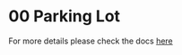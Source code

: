# 00 Parking Lot

For more details please check the docs [here](https://github.com/gecusdevus/00ParkingLot/tree/master/docs)
